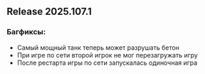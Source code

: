 ## Release 2025.107.1

### Багфиксы:
- Самый мощный танк теперь может разрушать бетон
- При игре по сети второй игрок не мог перезагружать игру
- После рестарта игры по сети запускалась одиночная игра
